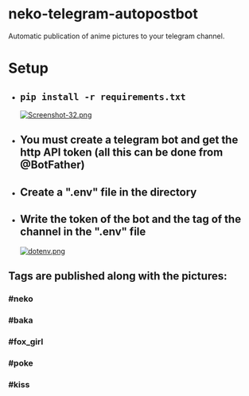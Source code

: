 # neko-telegram-autopostbot
Automatic publication of anime pictures to your telegram channel.
# Setup
* ## `pip install -r requirements.txt`
    [![Screenshot-32.png](https://i.postimg.cc/k5Y9mKts/Screenshot-32.png)](https://postimg.cc/qtKWctw6)
* ## You must create a telegram bot and get the http API token (all this can be done from @BotFather)
* ## Create a ".env" file in the directory
* ## Write the token of the bot and the tag of the channel in the ".env" file
    [![dotenv.png](https://i.postimg.cc/76Kk5vvz/dotenv.png)](https://postimg.cc/Kk3VWH8c)

## Tags are published along with the pictures:
### #neko
### #baka
### #fox_girl
### #poke
### #kiss

